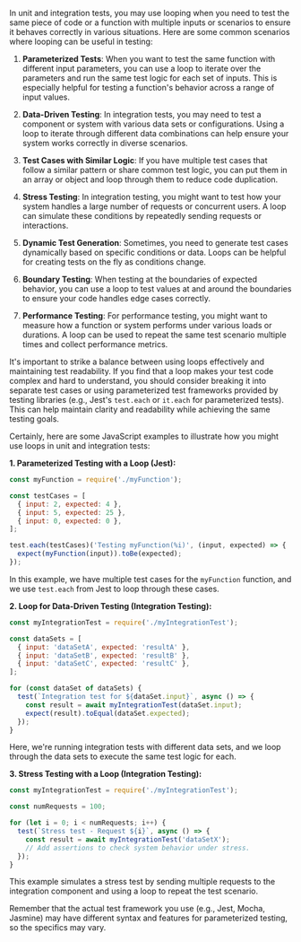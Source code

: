 In unit and integration tests, you may use looping when you need to test the same piece of code or a function with multiple inputs or scenarios to ensure it behaves correctly in various situations. Here are some common scenarios where looping can be useful in testing:

1. **Parameterized Tests**: When you want to test the same function with different input parameters, you can use a loop to iterate over the parameters and run the same test logic for each set of inputs. This is especially helpful for testing a function's behavior across a range of input values.

2. **Data-Driven Testing**: In integration tests, you may need to test a component or system with various data sets or configurations. Using a loop to iterate through different data combinations can help ensure your system works correctly in diverse scenarios.

3. **Test Cases with Similar Logic**: If you have multiple test cases that follow a similar pattern or share common test logic, you can put them in an array or object and loop through them to reduce code duplication.

4. **Stress Testing**: In integration testing, you might want to test how your system handles a large number of requests or concurrent users. A loop can simulate these conditions by repeatedly sending requests or interactions.

5. **Dynamic Test Generation**: Sometimes, you need to generate test cases dynamically based on specific conditions or data. Loops can be helpful for creating tests on the fly as conditions change.

6. **Boundary Testing**: When testing at the boundaries of expected behavior, you can use a loop to test values at and around the boundaries to ensure your code handles edge cases correctly.

7. **Performance Testing**: For performance testing, you might want to measure how a function or system performs under various loads or durations. A loop can be used to repeat the same test scenario multiple times and collect performance metrics.

It's important to strike a balance between using loops effectively and maintaining test readability. If you find that a loop makes your test code complex and hard to understand, you should consider breaking it into separate test cases or using parameterized test frameworks provided by testing libraries (e.g., Jest's `test.each` or `it.each` for parameterized tests). This can help maintain clarity and readability while achieving the same testing goals.


Certainly, here are some JavaScript examples to illustrate how you might use loops in unit and integration tests:

**1. Parameterized Testing with a Loop (Jest):**
```javascript
const myFunction = require('./myFunction');

const testCases = [
  { input: 2, expected: 4 },
  { input: 5, expected: 25 },
  { input: 0, expected: 0 },
];

test.each(testCases)('Testing myFunction(%i)', (input, expected) => {
  expect(myFunction(input)).toBe(expected);
});
```

In this example, we have multiple test cases for the `myFunction` function, and we use `test.each` from Jest to loop through these cases.

**2. Loop for Data-Driven Testing (Integration Testing):**
```javascript
const myIntegrationTest = require('./myIntegrationTest');

const dataSets = [
  { input: 'dataSetA', expected: 'resultA' },
  { input: 'dataSetB', expected: 'resultB' },
  { input: 'dataSetC', expected: 'resultC' },
];

for (const dataSet of dataSets) {
  test(`Integration test for ${dataSet.input}`, async () => {
    const result = await myIntegrationTest(dataSet.input);
    expect(result).toEqual(dataSet.expected);
  });
}
```

Here, we're running integration tests with different data sets, and we loop through the data sets to execute the same test logic for each.

**3. Stress Testing with a Loop (Integration Testing):**
```javascript
const myIntegrationTest = require('./myIntegrationTest');

const numRequests = 100;

for (let i = 0; i < numRequests; i++) {
  test(`Stress test - Request ${i}`, async () => {
    const result = await myIntegrationTest('dataSetX');
    // Add assertions to check system behavior under stress.
  });
}
```

This example simulates a stress test by sending multiple requests to the integration component and using a loop to repeat the test scenario.

Remember that the actual test framework you use (e.g., Jest, Mocha, Jasmine) may have different syntax and features for parameterized testing, so the specifics may vary.